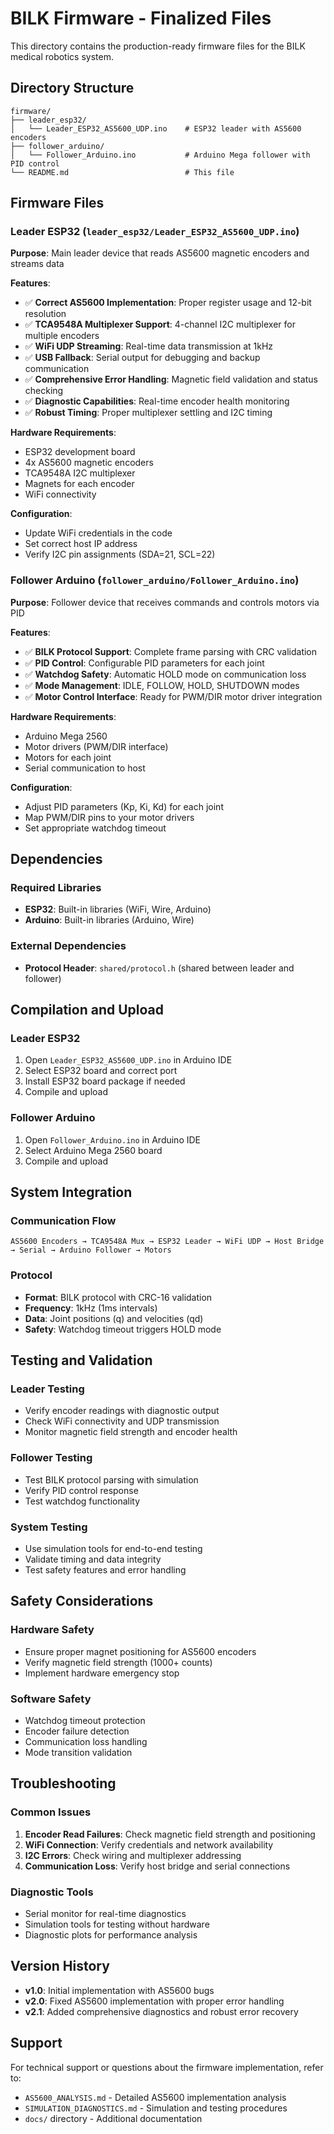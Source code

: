 # BILK Firmware - Finalized Files

This directory contains the production-ready firmware files for the BILK medical robotics system.

## Directory Structure

```
firmware/
├── leader_esp32/
│   └── Leader_ESP32_AS5600_UDP.ino    # ESP32 leader with AS5600 encoders
├── follower_arduino/
│   └── Follower_Arduino.ino           # Arduino Mega follower with PID control
└── README.md                          # This file
```

## Firmware Files

### Leader ESP32 (`leader_esp32/Leader_ESP32_AS5600_UDP.ino`)

**Purpose**: Main leader device that reads AS5600 magnetic encoders and streams data

**Features**:
- ✅ **Correct AS5600 Implementation**: Proper register usage and 12-bit resolution
- ✅ **TCA9548A Multiplexer Support**: 4-channel I2C multiplexer for multiple encoders
- ✅ **WiFi UDP Streaming**: Real-time data transmission at 1kHz
- ✅ **USB Fallback**: Serial output for debugging and backup communication
- ✅ **Comprehensive Error Handling**: Magnetic field validation and status checking
- ✅ **Diagnostic Capabilities**: Real-time encoder health monitoring
- ✅ **Robust Timing**: Proper multiplexer settling and I2C timing

**Hardware Requirements**:
- ESP32 development board
- 4x AS5600 magnetic encoders
- TCA9548A I2C multiplexer
- Magnets for each encoder
- WiFi connectivity

**Configuration**:
- Update WiFi credentials in the code
- Set correct host IP address
- Verify I2C pin assignments (SDA=21, SCL=22)

### Follower Arduino (`follower_arduino/Follower_Arduino.ino`)

**Purpose**: Follower device that receives commands and controls motors via PID

**Features**:
- ✅ **BILK Protocol Support**: Complete frame parsing with CRC validation
- ✅ **PID Control**: Configurable PID parameters for each joint
- ✅ **Watchdog Safety**: Automatic HOLD mode on communication loss
- ✅ **Mode Management**: IDLE, FOLLOW, HOLD, SHUTDOWN modes
- ✅ **Motor Control Interface**: Ready for PWM/DIR motor driver integration

**Hardware Requirements**:
- Arduino Mega 2560
- Motor drivers (PWM/DIR interface)
- Motors for each joint
- Serial communication to host

**Configuration**:
- Adjust PID parameters (Kp, Ki, Kd) for each joint
- Map PWM/DIR pins to your motor drivers
- Set appropriate watchdog timeout

## Dependencies

### Required Libraries
- **ESP32**: Built-in libraries (WiFi, Wire, Arduino)
- **Arduino**: Built-in libraries (Arduino, Wire)

### External Dependencies
- **Protocol Header**: `shared/protocol.h` (shared between leader and follower)

## Compilation and Upload

### Leader ESP32
1. Open `Leader_ESP32_AS5600_UDP.ino` in Arduino IDE
2. Select ESP32 board and correct port
3. Install ESP32 board package if needed
4. Compile and upload

### Follower Arduino
1. Open `Follower_Arduino.ino` in Arduino IDE
2. Select Arduino Mega 2560 board
3. Compile and upload

## System Integration

### Communication Flow
```
AS5600 Encoders → TCA9548A Mux → ESP32 Leader → WiFi UDP → Host Bridge → Serial → Arduino Follower → Motors
```

### Protocol
- **Format**: BILK protocol with CRC-16 validation
- **Frequency**: 1kHz (1ms intervals)
- **Data**: Joint positions (q) and velocities (qd)
- **Safety**: Watchdog timeout triggers HOLD mode

## Testing and Validation

### Leader Testing
- Verify encoder readings with diagnostic output
- Check WiFi connectivity and UDP transmission
- Monitor magnetic field strength and encoder health

### Follower Testing
- Test BILK protocol parsing with simulation
- Verify PID control response
- Test watchdog functionality

### System Testing
- Use simulation tools for end-to-end testing
- Validate timing and data integrity
- Test safety features and error handling

## Safety Considerations

### Hardware Safety
- Ensure proper magnet positioning for AS5600 encoders
- Verify magnetic field strength (1000+ counts)
- Implement hardware emergency stop

### Software Safety
- Watchdog timeout protection
- Encoder failure detection
- Communication loss handling
- Mode transition validation

## Troubleshooting

### Common Issues
1. **Encoder Read Failures**: Check magnetic field strength and positioning
2. **WiFi Connection**: Verify credentials and network availability
3. **I2C Errors**: Check wiring and multiplexer addressing
4. **Communication Loss**: Verify host bridge and serial connections

### Diagnostic Tools
- Serial monitor for real-time diagnostics
- Simulation tools for testing without hardware
- Diagnostic plots for performance analysis

## Version History

- **v1.0**: Initial implementation with AS5600 bugs
- **v2.0**: Fixed AS5600 implementation with proper error handling
- **v2.1**: Added comprehensive diagnostics and robust error recovery

## Support

For technical support or questions about the firmware implementation, refer to:
- `AS5600_ANALYSIS.md` - Detailed AS5600 implementation analysis
- `SIMULATION_DIAGNOSTICS.md` - Simulation and testing procedures
- `docs/` directory - Additional documentation
